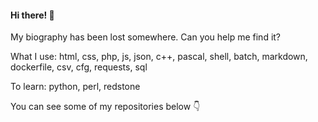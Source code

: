 #### Hi there! 👋

My biography has been lost somewhere. Can you help me find it?

What I use: html, css, php, js, json, c++, pascal, shell, batch, markdown, dockerfile, csv, cfg, requests, sql

To learn: python, perl, redstone

You can see some of my repositories below 👇

<!--
**ddan9/ddan9** is a ✨ _special_ ✨ repository because its `README.md` (this file) appears on your GitHub profile.

Here are some ideas to get you started:

- 🔭 I’m currently working on ...
- 🌱 I’m currently learning ...
- 👯 I’m looking to collaborate on ...
- 🤔 I’m looking for help with ...
- 💬 Ask me about ...
- 📫 How to reach me: ...
- 😄 Pronouns: ...
- ⚡ Fun fact: ...
-->
